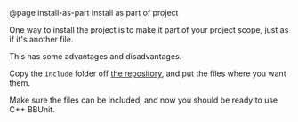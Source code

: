 @page install-as-part Install as part of project

One way to install the project is to make it part of your project scope,
just as if it's another file.

This has some advantages and disadvantages.

Copy the ``include`` folder off
[the repository](https://github.com/markhj/cpp-bbunit),
and put the files where you want them.

Make sure the files can be included, and now you should be ready to use C++ BBUnit.

